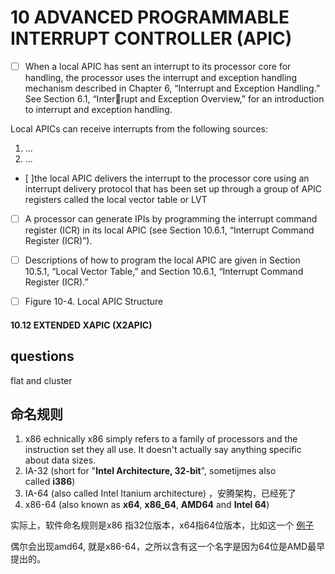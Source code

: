 # 10 ADVANCED PROGRAMMABLE INTERRUPT CONTROLLER (APIC)
- [ ] When a local APIC has sent an interrupt to its processor core for handling, the processor uses the interrupt and 
exception handling mechanism described in Chapter 6, “Interrupt and Exception Handling.” See Section 6.1, “Interrupt and Exception Overview,” for an introduction to interrupt and exception handling.

Local APICs can receive interrupts from the following sources:
1. ...
2. ...

- [ ]the local APIC delivers the interrupt to the processor core using an interrupt delivery protocol that has been set up through a group of APIC registers called the local vector table or LVT

- [ ] A processor can generate IPIs by programming the interrupt command register (ICR) in its local APIC (see Section 10.6.1, “Interrupt Command Register (ICR)”). 


- [ ] Descriptions of how to program the local APIC are given in Section 10.5.1, “Local Vector Table,” and Section 10.6.1, “Interrupt Command Register (ICR).”


- [ ] Figure 10-4. Local APIC Structure

#### 10.12 EXTENDED XAPIC (X2APIC)


## questions
flat and cluster 

## 命名规则
1. x86 echnically x86 simply refers to a family of processors and the instruction set they all use. It doesn't actually say anything specific about data sizes. 
2. IA-32 (short for "**Intel Architecture, 32-bit**", sometijmes also called **i386**)
3. IA-64 (also called Intel Itanium architecture) ，安腾架构，已经死了
4. x86-64 (also known as **x64**, **x86_64**, **AMD64** and **Intel 64**)

实际上，软件命名规则是x86 指32位版本，x64指64位版本，比如这一个
[例子](https://www.oracle.com/technetwork/java/javase/downloads/jdk8-downloads-2133151.html)

偶尔会出现amd64, 就是x86-64，之所以含有这一个名字是因为64位是AMD最早提出的。
